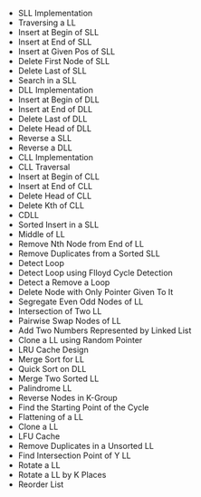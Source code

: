 - SLL Implementation
- Traversing a LL
- Insert at Begin of SLL
- Insert at End of SLL
- Insert at Given Pos of SLL
- Delete First Node of SLL
- Delete Last of SLL
- Search in a SLL
- DLL Implementation
- Insert at Begin of DLL
- Insert at End of DLL
- Delete Last of DLL
- Delete Head of DLL
- Reverse a SLL
- Reverse a DLL
- CLL Implementation
- CLL Traversal
- Insert at Begin of CLL
- Insert at End of CLL
- Delete Head of CLL
- Delete Kth of CLL
- CDLL
- Sorted Insert in a SLL
- Middle of LL
- Remove Nth Node from End of LL
- Remove Duplicates from a Sorted SLL
- Detect Loop
- Detect Loop using Flloyd Cycle Detection
- Detect a Remove a Loop
- Delete Node with Only Pointer Given To It
- Segregate Even Odd Nodes of LL
- Intersection of Two LL
- Pairwise Swap Nodes of LL
- Add Two Numbers Represented by Linked List
- Clone a LL using Random Pointer
- LRU Cache Design
- Merge Sort for LL
- Quick Sort on DLL
- Merge Two Sorted LL
- Palindrome LL
- Reverse Nodes in K-Group
- Find the Starting Point of the Cycle
- Flattening of a LL
- Clone a LL
- LFU Cache
- Remove Duplicates in a Unsorted LL
- Find Intersection Point of Y LL
- Rotate a LL
- Rotate a LL by K Places
- Reorder List
